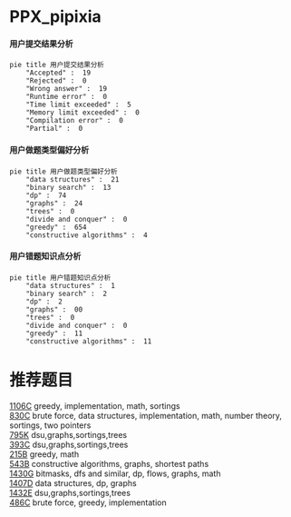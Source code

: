 # PPX_pipixia

<!-- tabs:start -->



#### **用户提交结果分析**

```mermaid
pie title 用户提交结果分析
    "Accepted" :  19
    "Rejected" :  0
    "Wrong answer" :  19
    "Runtime error" :  0
    "Time limit exceeded" :  5
    "Memory limit exceeded" :  0
    "Compilation error" :  0
    "Partial" :  0
```

#### **用户做题类型偏好分析**

```mermaid
pie title 用户做题类型偏好分析
    "data structures" :  21
    "binary search" :  13
    "dp" :  74
    "graphs" :  24
    "trees" :  0
    "divide and conquer" :  0
    "greedy" :  654
    "constructive algorithms" :  4
```
#### **用户错题知识点分析**

```mermaid
pie title 用户错题知识点分析
    "data structures" :  1
    "binary search" :  2
    "dp" :  2
    "graphs" :  00
    "trees" :  0
    "divide and conquer" :  0
    "greedy" :  11
    "constructive algorithms" :  11
```



<!-- tabs:end -->
# 推荐题目
[1106C](https://codeforces.com/contest/1106/problem/C)		greedy,
                        implementation,
                        math,
                        sortings		  
[830C](https://codeforces.com/contest/830/problem/C)		brute force,
                        data structures,
                        implementation,
                        math,
                        number theory,
                        sortings,
                        two pointers		  
[795K](https://codeforces.com/contest/795/problem/K)		dsu,graphs,sortings,trees		  
[393C](https://codeforces.com/contest/393/problem/C)		dsu,graphs,sortings,trees		  
[215B](https://codeforces.com/contest/215/problem/B)		greedy,
                        math		  
[543B](https://codeforces.com/contest/543/problem/B)		constructive algorithms,
                        graphs,
                        shortest paths		  
[1430G](https://codeforces.com/contest/1430/problem/G)		bitmasks,
                        dfs and similar,
                        dp,
                        flows,
                        graphs,
                        math		  
[1407D](https://codeforces.com/contest/1407/problem/D)		data structures,
                        dp,
                        graphs		  
[1432E](https://codeforces.com/contest/1432/problem/E)		dsu,graphs,sortings,trees		  
[486C](https://codeforces.com/contest/486/problem/C)		brute force,
                        greedy,
                        implementation		  
